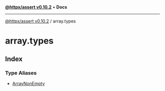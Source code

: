 [**@httpx/assert v0.10.2**](../README.md) • **Docs**

***

[@httpx/assert v0.10.2](../README.md) / array.types

# array.types

## Index

### Type Aliases

- [ArrayNonEmpty](type-aliases/ArrayNonEmpty.md)
